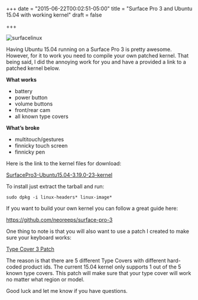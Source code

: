 +++
date = "2015-06-22T00:02:51-05:00"
title = "Surface Pro 3 and Ubuntu 15.04 with working kernel"
draft = false

+++

![surfacelinux](https://s3.us-east-2.amazonaws.com/marioharvey.com-media/pictures/122016/surface-linux.jpg)

Having Ubuntu 15.04 running on a Surface Pro 3 is pretty awesome. However, for it to work you need to compile your own patched kernel. That being said, I did the annoying work for you and have a provided a link to a patched kernel below.

**What works**

* battery
* power button
* volume buttons
* front/rear cam
* all known type covers

**What’s broke**

* multitouch/gestures
* finnicky touch screen
* finnicky pen

Here is the link to the kernel files for download:

[SurfacePro3-Ubuntu15.04-3.19.0-23-kernel](https://docs.google.com/uc?id=0B1U4Djb5-G7XTXAtdzJ6M2E0dlU&export=download)

To install just extract the tarball and run:

`sudo dpkg -i linux-headers* linux-image*`

If you want to build your own kernel you can follow a great guide here:

https://github.com/neoreeps/surface-pro-3

One thing to note is that you will also want to use a patch I created to make sure your keyboard works:

[Type Cover 3 Patch](https://github.com/badmadrad/surface-pro-3/blob/c2b7d8d05dde630c41b278c7997608501715c340/typecover.patch)

The reason is that there are 5 different Type Covers with different hard-coded product ids. The current 15.04 kernel only supports 1 out of the 5 known type covers. This patch will make sure that your type cover will work no matter what region or model.

Good luck and let me know if you have questions.
